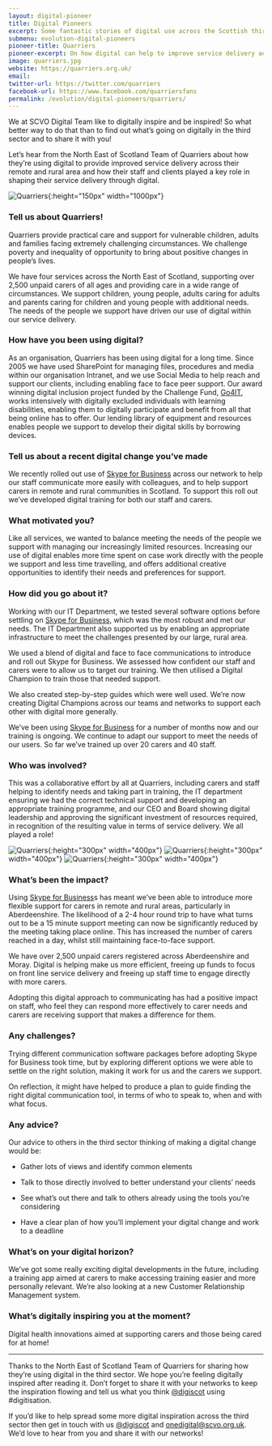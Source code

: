 ```yaml
---
layout: digital-pioneer
title: Digital Pioneers
excerpt: Some fantastic stories of digital use across the Scottish third sector. Read on to be inspired.
submenu: evolution-digital-pioneers
pioneer-title: Quarriers
pioneer-excerpt: On how digital can help to improve service delivery across remote and rural areas.
image: quarriers.jpg
website: https://quarriers.org.uk/
email:
twitter-url: https://twitter.com/quarriers
facebook-url: https://www.facebook.com/quarriersfans
permalink: /evolution/digital-pioneers/quarriers/
---
```


We at SCVO Digital Team like to digitally inspire and be inspired! So what better way to do that than to find out what’s going on digitally in the third sector and to share it with you!

Let’s hear from the North East of Scotland Team of Quarriers about how they’re using digital to provide improved service delivery across their remote and rural area and how their staff and clients played a key role in shaping their service delivery through digital.

![Quarriers](digiscot.github.io/images/digital-pioneers/Quarrierswebsiteheader.jpg){:height="150px" width="1000px"} 

### Tell us about Quarriers!

Quarriers provide practical care and support for vulnerable children, adults and families facing extremely challenging circumstances. We challenge poverty and inequality of opportunity to bring about positive changes in people’s lives.

We have four services across the North East of Scotland, supporting over 2,500 unpaid carers of all ages and providing care in a wide range of circumstances. We support children, young people, adults caring for adults and parents caring for children and young people with additional needs. The needs of the people we support have driven our use of digital within our service delivery.

### How have you been using digital?

As an organisation, Quarriers has been using digital for a long time. Since 2005 we have used SharePoint for managing files, procedures and media within our organisation Intranet, and we use Social Media to help reach and support our clients, including enabling face to face peer support. Our award winning digital inclusion project funded by the Challenge Fund, <a target='_blank' href="https://digital.scvo.org.uk/projects/quarriers/">Go4IT</a>, works intensively with digitally excluded individuals with learning disabilities, enabling them to digitally participate and benefit from all that being online has to offer. Our lending library of equipment and resources enables people we support to develop their digital skills by borrowing devices.

### Tell us about a recent digital change you’ve made

We recently rolled out use of <a target='_blank' href="https://www.skype.com/en/business/skype-for-business/">Skype for Business</a>  across our network to help our staff communicate more easily with colleagues, and to help support carers in remote and rural communities in Scotland. To support this roll out we’ve developed digital training for both our staff and carers.

### What motivated you?

Like all services, we wanted to balance meeting the needs of the people we support with managing our increasingly limited resources. Increasing our use of digital enables more time spent on case work directly with the people we support and less time travelling, and offers additional creative opportunities to identify their needs and preferences for support.

### How did you go about it?

Working with our IT Department, we tested several software options before settling on <a target='_blank' href="https://www.skype.com/en/business/skype-for-business/">Skype for Business</a>, which was the most robust and met our needs. The IT Department also supported us by enabling an appropriate infrastructure to meet the challenges presented by our large, rural area.

We used a blend of digital and face to face communications to introduce and roll out Skype for Business. We assessed how confident our staff and carers were to allow us to target our training. We then utilised a Digital Champion to train those that needed support.

We also created step-by-step guides which were well used. We’re now creating Digital Champions across our teams and networks to support each other with digital more generally.

We’ve been using <a target='_blank' href="https://www.skype.com/en/business/skype-for-business/">Skype for Business</a> for a number of months now and our training is ongoing. We continue to adapt our support to meet the needs of our users. So far we’ve trained up over 20 carers and 40 staff.

### Who was involved?

This was a collaborative effort by all at Quarriers, including carers and staff helping to identify needs and taking part in training, the IT department ensuring we had the correct technical support and developing an appropriate training programme, and our CEO and Board showing digital leadership and approving the significant investment of resources required, in recognition of the resulting value in terms of service delivery. We all played a role!

![Quarriers](digiscot.github.io/images/digital-pioneers/Quarriersknitting.jpg){:height="300px" width="400px"} ![Quarriers](digiscot.github.io/images/digital-pioneers/Quarrierschatting.jpg){:height="300px" width="400px"} ![Quarriers](digiscot.github.io/images/digital-pioneers/Quarrierswheelchair.jpg){:height="300px" width="400px"}

### What’s been the impact?

Using <a target='_blank' href="https://www.skype.com/en/business/skype-for-business/">Skype for Business</a>s has meant we’ve been able to introduce more flexible support for carers in remote and rural areas, particularly in Aberdeenshire. The likelihood of a 2-4 hour round trip to have what turns out to be a 15 minute support meeting can now be significantly reduced by the meeting taking place online. This has increased the number of carers reached in a day, whilst still maintaining face-to-face support.

We have over 2,500 unpaid carers registered across Aberdeenshire and Moray. Digital is helping make us more efficient, freeing up funds to focus on front line service delivery and freeing up staff time to engage directly with more carers.

Adopting this digital approach to communicating has had a positive impact on staff, who feel they can respond more effectively to carer needs and carers are receiving support that makes a difference for them.

### Any challenges?

Trying different communication software packages before adopting Skype for Business took time, but by exploring different options we were able to settle on the right solution, making it work for us and the carers we support.

On reflection, it might have helped to produce a plan to guide finding the right digital communication tool, in terms of who to speak to, when and with what focus.

### Any advice?

Our advice to others in the third sector thinking of making a digital change would be:

* Gather lots of views and identify common elements

* Talk to those directly involved to better understand your clients’ needs

* See what’s out there and talk to others already using the tools you’re considering

* Have a clear plan of how you’ll implement your digital change and work to a deadline

### What’s on your digital horizon?

We’ve got some really exciting digital developments in the future, including a training app aimed at carers to make accessing training easier and more personally relevant. We’re also looking at a new Customer Relationship Management system.

### What’s digitally inspiring you at the moment?

Digital health innovations aimed at supporting carers and those being cared for at home!

-----
Thanks to the North East of Scotland Team of Quarriers for sharing how they’re using digital in the third sector. We hope you’re feeling digitally inspired after reading it. Don’t forget to share it with your networks to keep the inspiration flowing and tell us what you think  <a href="https://twitter.com/digiscot?ref_src=twsrc%5Egoogle%7Ctwcamp%5Eserp%7Ctwgr%5Eauthor" target="_blank">@digiscot</a> using #digitisation.

If you’d like to help spread some more digital inspiration across the third sector then get in touch with us <a href="https://twitter.com/digiscot?ref_src=twsrc%5Egoogle%7Ctwcamp%5Eserp%7Ctwgr%5Eauthor" target="_blank">@digiscot</a> and <a href="mailto:onedigital@scvo.org.uk">onedigital@scvo.org.uk</a>.  We’d love to hear from you and share it with our networks!

